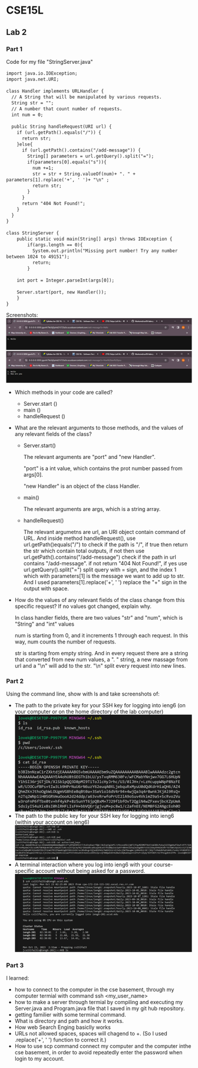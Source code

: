 # CSE15L
## Lab 2

### Part 1
Code for my file "StringServer.java"
```
import java.io.IOException;
import java.net.URI;

class Handler implements URLHandler {
  // A String that will be manipulated by various requests.
  String str = "";
  // A number that count number of requests.
  int num = 0;

  public String handleRequest(URI url) {
    if (url.getPath().equals("/")) {
      return str;
    }else{
      if (url.getPath().contains("/add-message")) {
        String[] parameters = url.getQuery().split("=");
        if(parameters[0].equals("s")){
          num +=1;
          str = str + String.valueOf(num)+ ". " + parameters[1].replace('+', ' ')+ "\n" ;
          return str;
        }
      } 
      return "404 Not Found!";
    }
  }
}

class StringServer {
    public static void main(String[] args) throws IOException {
        if(args.length == 0){
          System.out.println("Missing port number! Try any number between 1024 to 49151");
          return;
        }

    int port = Integer.parseInt(args[0]);
    
    Server.start(port, new Handler());  
    }
}
```
Screenshots:
![StringServerPic1](pic_1.png)
![StringServerPic2](pic_2.png)
+ Which methods in your code are called?
  + Server.start ()
  + main () 
  + handleRequest ()

+ What are the relevant arguments to those methods, and the values of any relevant fields of the class?
  + Server.start()

    The relevant arguments are "port" and "new Handler".

    "port" is a int value, which contains the prot number passed from args[0].

    "new Handler" is an object of the class Handler.
  + main()

    The relevant arguments are args, which is a string array.

  + handleRequest()

    The relevant argumetns are url, an URI object contain command of URL. And inside method handleRequest(), use url.getPath()equals("/") to check if the path is "/", if true then return the str which contain total outputs, if not then     use url.getPath().contains("/add-message") check if the path in url contains "/add-message". if not return "404 Not Found!", if yes use url.getQuery().split("=") split query with = sign, and the index 1 which with parameters[1] is      the message we want to add up to str. And I used parameters[1].replace('+', ' ') replace the "+" sign in the output with space.

+ How do the values of any relevant fields of the class change from this specific request? If no values got changed, explain why.

  In class handler fields, there are two values "str" and "num", which is "String" and "int" values

  num is starting from 0, and it increments 1 through each request. In this way, num counts the number of requests.

  str is starting from empty string. And in every request there are a string that converted from new num values, a ". " string, a new massage from url and a "\n" will add to the str. "\n" split every request into new lines.


### Part 2
Using the command line, show with ls and take screenshots of:
+ The path to the private key for your SSH key for logging into ieng6 (on your computer or on the home directory of the lab computer)
![StringServerPic1](private_keys.png)
+ The path to the public key for your SSH key for logging into ieng6 (within your account on ieng6)
![StringServerPic1](public_keys.png)
+ A terminal interaction where you log into ieng6 with your course-specific account without being asked for a password.
![StringServerPic1](login_ieng6_without_password.png)

### Part 3
I learned:
+ how to connect to the computer in the cse basement, through my computer termial with command ssh <my_user_name>
+ how to make a server through termial by compiling and executing my Server.java and Program.java file that I saved in my git hub repository.
+ getting familier with some terminal command.
+ What is directory and path and how it works.
+ How web Search Enging basiclly works
+ URLs not allowed spaces, spaces will chagend to +. (So I used .replace('+', ' ') function to correct it.)
+ How to use scp command connect my computer and the computer inthe cse basement, in order to avoid repeatedly enter the password when login to my account.














